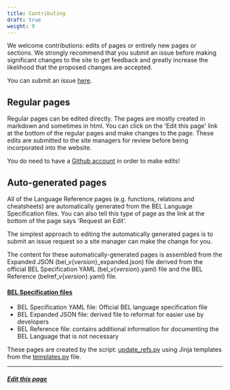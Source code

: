 ```yaml
---
title: Contributing
draft: true
weight: 9
---
```


We welcome contributions: edits of pages or entirely new pages or sections. We strongly
recommend that you submit an issue before making significant changes to the site to
get feedback and greatly increase the likelihood that the proposed changes are accepted.

You can submit an issue [here](https://github.com/belbio/bel_lang_ws/issues/new).


## Regular pages

Regular pages can be edited directly. The pages are mostly created in markdown and sometimes in html. You can click on the 'Edit this page' link at the bottom of the regular pages and make changes to the page. These edits are submitted to the site managers for review before being incorporated into the website.

<div class="notices note">
<p>You do need to have a <a href="https://github.com">Github account</a> in order to make edits!</p>
</div>


## Auto-generated pages

All of the Language Reference pages (e.g. functions, relations and cheatsheets) are automatically generated from the BEL Language Specification files. You can also tell this type of page as the link at the bottom of the page says 'Request an Edit'.

The simplest approach to editing the automatically generated pages is to submit an issue request so a site manager can make the change for you.

The content for these automatically-generated pages is assembled from the Expanded JSON (bel\_v{*version*}\_expanded.json) file derived from the official BEL Specification YAML (bel_v{*version*}.yaml) file and the BEL Reference (belref_v{*version*}.yaml) file.

#### [BEL Specification files](https://github.com/belbio/bel_specifications/tree/master/specifications)

* BEL Specification YAML file: Official BEL language specification file
* BEL Expanded JSON file: derived file to reformat for easier use by developers
* BEL Reference file: contains additional information for documenting the BEL Language that is not necessary

These pages are created by the script: [update_refs.py](https://github.com/belbio/bel_lang_ws/blob/master/scripts/update_refs.py) using Jinja templates from the [templates.py](https://github.com/belbio/bel_lang_ws/blob/master/scripts/templates.py) file.

---
##### [Edit this page](https://github.com/belbio/bel_lang_ws/edit/master/content/contributing.md)
